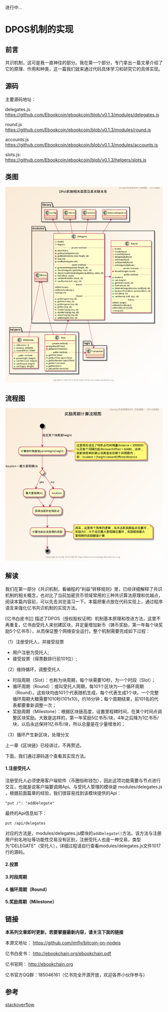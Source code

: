 进行中...

# DPOS机制的实现

## 前言

共识机制，这可是我一直神往的部分。我在第一个部分，专门拿出一篇文章介绍了它的原理、作用和种类，这一篇我们就来通过代码具体学习和研究它的具体实现。

## 源码

主要源码地址：

delegates.js https://github.com/Ebookcoin/ebookcoin/blob/v0.1.3/modules/delegates.js

round.js https://github.com/Ebookcoin/ebookcoin/blob/v0.1.3/modules/round.js

accounts.js https://github.com/Ebookcoin/ebookcoin/blob/v0.1.3/modules/accounts.js

slots.js: https://github.com/Ebookcoin/ebookcoin/blob/v0.1.3/helpers/slots.js

## 类图

![dpos-class.png][]

## 流程图

![dpos-activity.png][]

## 解读

我们在第一部分《共识机制，看编程的“利益”转移规则》里，已经详细解释了共识机制的相关概念，也对比了当前加密货币领域常用的三种共识算法原理和优越点，阅读本篇内容前，可以先去浏览温习一下。本篇把重点放在代码实现上，通过程序语言来强化亿书共识机制的实现方法。

[亿书白皮书][] 描述了DPOS（授权股权证明）机制基本原理和改进方法，这里不再重复。亿书由受托人来创建区块，并定量增加新币（铸币奖励，第一年每个块奖励5个亿书币），从而保证整个网络安全运行。整个机制需要完成如下过程：

（1）注册受托人，并接受投票

- 用户注册为受托人;
- 接受投票（得票数排行前101位）;

（2）维持循环，调整受托人

- 时段周期（Slot）：也称为块周期，每个块需要10秒，为一个时段（Slot）；
- 循环周期（Round）：或叫受托人周期，每101个区块为一个循环周期（Round）。这些块均由101个代表随机生成，每个代表生成1个块。一个完整循环周期大概需要1010秒(101x10)，约16分钟；每个周期结束，前101名的代表都要重新调整一次；
- 奖励周期（Milestone）：根据区块链高度，设置里程碑时间，在某个时间点调整区块奖励。大致是这样的，第一年奖励5亿书币/块，4年之后降为1亿书币/块，以后永远保持1亿书币/块，所以总量是在少量增发的；

（3）循环产生新区块，处理分叉

上一章《区块链》已经讲过，不再赘述。

下面，我们通过源码逐个查看其实现方法。

#### 1.注册受托人

注册受托人必须使用客户端软件（币圈俗称钱包），因此这项功能需要与节点进行交互，也就是说客户端要调用Api。与受托人管理的模块是 modules/delegates.js ，根据前面篇章的经验，我们很容易找到该模块提供的Api：

```
"put /": "addDelegate"
```

最终的Api信息如下：

```
put /api/delegates
```

对应的方法是，modules/delegates.js模块的`addDelegate()`方法。该方法与注册用户别名地址等功能性交易没有区别，注册受托人也是一种交易，类型为“DELEGATE”（受托人），详细过程请自行查看modules/delegates.js文件1017行的源码。

#### 2.投票



#### 3.时段周期

#### 4.循环周期（Round）

#### 5.奖励周期（Milestone）


## 链接

**本系列文章即时更新，若要掌握最新内容，请关注下面的链接**

本源文地址： https://github.com/imfly/bitcoin-on-nodejs

亿书白皮书： http://ebookchain.org/ebookchain.pdf

亿书官网： http://ebookchain.org

亿书官方QQ群：185046161（亿书完全开源开放，欢迎各界小伙伴参与）

## 参考

[stackoverflow](http://stackoverflow.com/questions/17502948/nexttick-vs-setimmediate-visual-explanation).

[dpos-class.png]: ../styles/images/modules/dpos/dpos-class.png
[dpos-activity.png]: ../styles/images/modules/dpos/dpos-activity.png
[dpos-database.png]: ../styles/images/modules/dpos/dpos-database.png
